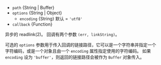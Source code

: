 <!-- YAML
added: v0.1.31
-->

* `path` {String | Buffer}
* `options` {String | Object}
  * `encoding` {String} 默认 = `'utf8'`
* `callback` {Function}

异步的 readlink(2)。
回调有两个参数  `(err, linkString)`。

可选的 `options` 参数用于传入回调的链接路径，它可以是一个字符串并指定一个字符编码，或是一个对象且由一个 `encoding` 属性指定使用的字符编码。
如果 `encoding` 设为 `'buffer'`，则返回的链接路径会被作为 `Buffer` 对象传入。

